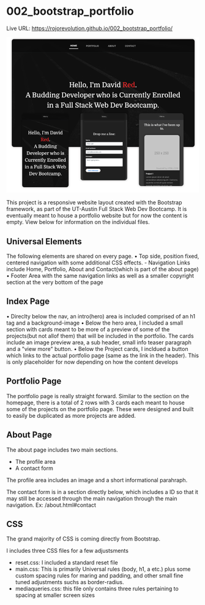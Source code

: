 
# 002_bootstrap_portfolio
Live URL: https://rojorevolution.github.io/002_bootstrap_portfolio/

![Screenshot](images/002_bootstrap_screenshot.png)

This project is a responsive website layout created with the Bootstrap framework, as part of the UT-Austin Full Stack Web Dev Bootcamp. It is eventually meant to house a portfolio website but for now the content is empty. View below for information on the individual files.

## Universal Elements

The following elements are shared on every page.
• Top side, position fixed, centered navigation with some additional CSS effects. 
    - Navigation Links include Home, Portfolio, About and Contact(which is part of the about page)
• Footer Area  with the same navigation links as well as a smaller copyright section at the very bottom of the page

## Index Page

• Direclty below the nav, an intro(hero) area is included comprised of an h1 tag and a background-image
• Below the hero area, I included a small section with cards meant to be more of a preview of some of the projects(but not allof them) that will be included in the portfolio. The cards include an image preview area, a sub header, small info teaser paragraph and a "view more" button.
• Below the Project cards, I incldued a button which links to the actual portfolio page (same as the link in the header). This is only placeholder for now depending on how the content develops

## Portfolio Page

The portfolio page is really straight forward. Similar to the section on the homepage, there is a total of 2 rows with 3 cards each meant to house some of the projects on the portfolio page. These were designed and built to easily be duplicated as more projects are added.

## About Page

The about page includes two main sections.
 - The profile area
 - A contact form

 The profile area includes an image and a short informational parahraph. 
 
 The contact form is in a section directly below, which includes a ID so that it may still be accessed through the main navigation through the main navigation. Ex: /about.html#contact

 ## CSS

 The grand majority of CSS is coming directly from Bootstrap.

 I includes three CSS files for a few adjustsments
  - reset.css: I included a standard reset file
  - main.css: This is primarily Universal rules (body, h1, a etc.) plus some custom spacing rules for maring and padding, and other small fine tuned adjustments suchs as border-radius.
  - mediaqueries.css: this file only contains three rules pertaining to spacing at smaller screen sizes